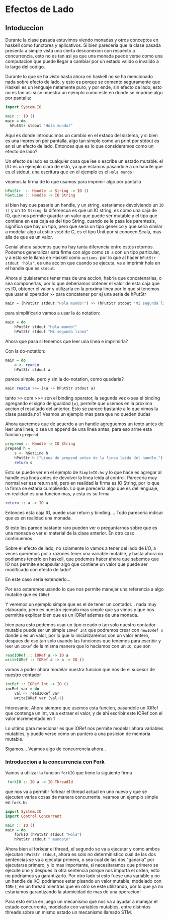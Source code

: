 # Efectos de Lado

## Intoduccion

Durante la clase pasada estuvimos viendo monadas y otros conceptos en haskell como functores y aplicativos. Si bien pareceria que la clase pasada presenta a simple vista una cierta desconexion con respecto a concurrencia, esto no es tan asi ya que una monada puede verse como una computacion que puede llegar a cambiar por un estado valido o invalido a lo largo del codigo.

Durante lo que se ha visto hasta ahora en haskell no se ha mencionado nada sobre efecto de lado, y esto es porque se comento seguramente que Haskell es un lenguaje netamente puro, y por ende, sin efecto de lado, esto no es tan asi si se muestra un ejemplo como este en donde se imprime algo por pantalla:

```haskell
import System.IO

main :: IO ()
main = do
  hPutStr stdout "Hola mundo!"
```

Aqui es donde introducimos un cambio en el estado del sistema, y si bien es una impresion por pantalla, algo tan simple como un print por stdout es en si un efecto de lado. Entonces que es lo que consideramos como un efecto de lado?

Un efecto de lado es cualquier cosa que lee o escribe un estado mutable. el I/O es un ejemplo claro de esto, ya que estamos pasandole a un handle que es el stdout, una escritura que en el ejemplo es el `Hola mundo!`

veamos la firma de lo que usamos para imprimir algo por pantalla

```haskell
hPutStr  :: Handle -> String -> IO ()
hGetLine :: Handle -> IO String
```

si bien hay que pasarle un handle, y un string, estariamos devolviendo un `IO ()` y un `IO String`, la diferencua es que un IO string, es como una caja de IO, que nos permite guardar un valor que puede ser mutable y el tipo que contiene en esa caja es del tipo String, cuando se le pasa los parentesis, significa que hay un tipo, pero que seria un tipo generico y que seria similar a modelar algo al estilo `void` de C, es el tipo Unit por si conocen Scala, mas alla de que es un valor.

Genial ahora sabemos que no hay tanta diferencia entre estos retornos. Podemos generalizar esta firma con algo como `IO a` con un tipo particular, y a esto se le llama en Haskell como `actions`. por lo que al hacer `hPutStr stdout 'hola'`, es una accion que cuando se ejecuta, va a imprimir hola en el handle que es `stdout`.

Ahora si quisieramos tener mas de una accion, habria que concatenarlas, o sea componerlas, por lo que deberiamos obtener el valor de esta caja que es IO, obtener el valor y utilizarla en la proxima linea por lo que si tenemos que usar el operador `>>` para concatener por ej una seria de hPutStr

```haskell
main = (hPutStr stdout "Hola mundo!") >> (hPutStr stdout "Mi segunda linea")
```

para simplificarlo vamos a usar la `do` notation:

```haskell
main = do
    hPutStr stdout "Hola mundo!"
    hPutStr stdout "Mi segunda linea"
```

Ahora que pasa si tenemos que leer una linea e imprimirla?

Con la do-notation:

```haskell
main = do
    a <- readLn
    hPutStr stdout a
```

parece simple, pero y sin la do-notation, como quedaria?


```haskell
main readLn >>= (\a -> hPutStr stdout a)
```

tanto >> com >>= son el binding operator, la segunda vez o sea el binding agregando el signo de igualdad (=), permite que usemos en la proxima accion el resultado del anterior. Esto se parece bastante a lo que vimos la clase pasada,no? Veamos un ejemplo mas para que no queden dudas

Ahora queremos que de acuerdo a un handle agreguemos un texto antes de leer una linea, o sea un append de una linea antes, para eso arme esta funcion `prepend`

```haskell
preprend :: Handle -> IO String
prepend h = 
    s <- hGetLine h
    hPutStr h ("Linea de prepend antes de la linea leida del handle.")
    return s
```

Esto se puede ver en el ejemplo de `SimpleIO.hs` y lo que hace es agregar al handle esa linea antes de devolver la linea leida al control. Pareceria muy normal ver ese return ahi, pero en realidad la firma es IO String, por lo que la firma se estaria cumpliendo. Lo que pareceria algo que es del lenguaje, en realidad es una funcion mas, y esta es su firma

```haskell
return :: a -> IO a
```

Entonces esta caja IO, puede usar return y binding.... Todo pareceria indicar que es en realidad una monada. 

Si esto les parece bastante raro pueden ver o preguntarnos sobre que es una monada o ver el material de la clase anterior. En otro caso continuemos.

Sobre el efecto de lado, no solamente lo vamos a tener del lado de I/O, a veces queremos por x razones tener una variable mutable, y hasta ahora no podiamos tenerlo en haskell, que podemos hacer ahora que sabemos que IO nos permite encapsular algo que contiene un valor que puede ser modificado con efecto de lado? 

En este caso seria extenderlo...

Por eso estaremos usando lo que nos permite manejar una referencia a algo mutable que es `IORef`

Y veremos un ejemplo simple que es el de tener un contador... nada muy elaborado, pero es nuestro ejemplo mas simple que ya vimos y que nos permitira explicar bien que es un IORef ademas de una monada.

bien para esto podemos usar un tipo creado o tan solo nuestro contador mutable puede ser un simple `IORef Int` que podremos crear con `newIORef x` donde x es un valor, por lo que lo inicializaremos con un valor entero, despues de eso tan solo usando las funciones que tenemos para escribir y leer un `IORef` de la misma manera que lo haciamos con un `IO`, que son 

```haskell
readIORef :: IORef a -> IO a
writeIORef :: IORef a -> a -> IO ()
```

vamos a poder ahora modelar nuestra funcion que nos de el sucesor de nuestro contador

```haskell
incRef :: IORef Int -> IO ()
incRef var = do
    val <- readIORef var
    writeIORef var (val+1)
```

Interesante. Ahora siempre que usemos esta funcion, pasandole un IORef que contenga un Int, va a extraer el valor, y de ahi escribir este IORef con el valor incrementado en 1

Lo ultimo para mencionar es que IORef nos permite modelar ahora variables mutables, y puede verse como un puntero a una posicion de memoria mutable.

Sigamos... Veamos algo de concurrencia ahora..

### Introduccion a la concurrencia con Fork

Vamos a utilizar la funcion `forkIO` que tiene la siguiente firma

```haskell
 forkIO :: IO a -> IO ThreadId
```

que nos va a permitir forkear el thread actual en uno nuevo y que se ejecuten varias cosas de manera concurrente. veamos un ejemplo simple en `fork.hs`

```haskell
import System.IO
import Control.Concurrent

main :: IO ()
main = do 
    forkIO (hPutStr stdout "Hola")
    hPutStr stdout " mundo\n"
```

Ahora bien al forkear el thread, el segundo se va a ejecutar y como ambos ejecutan `hPutStr stdout`, ahora es solo no deterministico cual de las dos sentencias se va a ejecutar primero, o sea cual de las dos "ganaria" por ejecutarse primero, y lo mas importante, si necesitaramos que primero se ejecute uno y despues la otra sentencia porque nos importa el orden, esto no podriamos ya garantizarlo. Por otro lado si esto fuese una variable y no un handle de I/O, podriamos estar pisando un valor mutable, modelado con `IORef`, en un thread mientras que en otro se este utilizando, por lo que ya no estariamos garantizando la atomicidad de mas de una operacion!

Para esto entra en juego un mecanismo que nos va a ayudar a manejar el estado concurrente, modelado con variables mutables, entre distintos threads sobre un mismo estado un mecanismo llamado STM.
